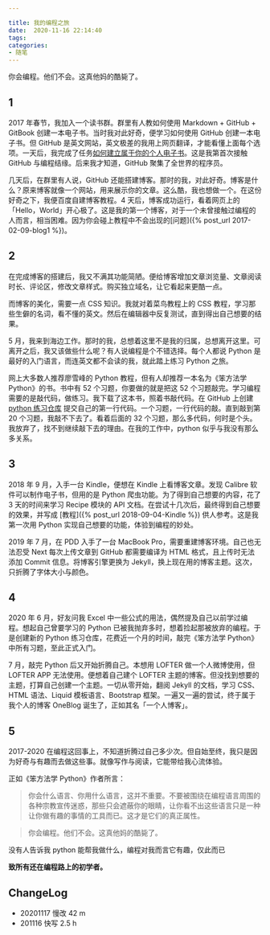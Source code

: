 ```yaml
---

title: 我的编程之旅
date:  2020-11-16 22:14:40
tags: 
categories: 
- 随笔
---
```


你会编程。他们不会。这真他妈的酷毙了。
<!--more-->

## 1

2017 年春节，我加入一个读书群。群里有人教如何使用 Markdown + GitHub + GitBook 创建一本电子书。当时我对此好奇，便学习如何使用 GitHub 创建一本电子书。但 GitHub 是英文网站，英文极差的我用上网页翻译，才能看懂上面每个选项。一天后，我完成了任务[如何建立属于你的个人电子书](https://www.jianshu.com/p/0d9fa7215ccb)。这是我第首次接触 GitHub 与编程结缘。后来我才知道，GitHub 聚集了全世界的程序员。

几天后，在群里有人说，GitHub 还能搭建博客。那时的我，对此好奇。博客是什么？原来博客就像一个网站，用来展示你的文章。这么酷，我也想做一个。在这份好奇之下，我便百度自建博客教程。4 天后，博客成功运行，看着网页上的「Hello，World」开心极了。这是我的第一个博客，对于一个未曾接触过编程的人而言，相当困难。因为你会碰上教程中不会出现的[问题]({% post_url 2017-02-09-blog1 %})。

## 2

在完成博客的搭建后，我又不满其功能简陋。便给博客增加文章浏览量、文章阅读时长、评论区，修改文章样式。购买独立域名，让它看起来更酷一点。

而博客的美化，需要一点 CSS 知识。我就对着菜鸟教程上的 CSS 教程，学习那些生僻的名词，看不懂的英文。然后在编辑器中反复测试，直到得出自己想要的结果。

5 月，我来到海边工作。那时的我，总想着这里不是我的归属，总想离开这里。可离开之后，我又该做些什么呢？有人说编程是个不错选择。每个人都说 Python 是最好的入门语言，而连英文都不会读的我，就此踏上练习 Python 之旅。

网上大多数人推荐廖雪峰的 Python 教程，但有人却推荐一本名为《笨方法学 Python》的书。书中有 52 个习题，你要做的就是把这 52 个习题敲完。学习编程需要的是敲代码，做练习。我下载了这本书，照着书敲代码。在 GitHub 上创建 [python 练习仓库](https://github.com/myerandme/-python-code-test) 提交自己的第一行代码。一个习题，一行代码的敲。直到敲到第 20 个习题，我敲不下去了。看着后面的 32 个习题，那么多代码，何时是个头。我放弃了，找不到继续敲下去的理由。在我的工作中，python 似乎与我没有那么多关系。

## 3

2018 年 9 月，入手一台 Kindle，便想在 Kindle 上看博客文章。发现 Calibre 软件可以制作电子书，但用的是 Python 爬虫功能。为了得到自己想要的内容，花了 3 天的时间来学习 Recipe 模块的 API 文档。在尝试十几次后，最终得到自己想要的效果，并写成 [教程]({% post_url 2018-09-04-Kindle %}) 供人参考。这是我第一次用 Python 实现自己想要的功能，体验到编程的妙处。

2019 年 7 月，在 PDD 入手了一台 MacBook Pro，需要重建博客环境。自己也无法忍受 Next 每次上传文章到 GitHub 都需要编译为 HTML 格式，且上传时无法添加 Commit 信息。将博客引擎更换为 Jekyll，换上现在用的博客主题。这次，只折腾了字体大小与颜色。

## 4

2020 年 6 月，好友问我 Excel 中一些公式的用法，偶然提及自己以前学过编程。想起自己曾要学习的 Python 已被我抛弃多时，想着捡起那被放弃的编程。于是创建新的 Python 练习仓库，花费近一个月的时间，敲完《笨方法学 Python》中所有习题，至此正式入门。

7 月，敲完 Python 后又开始折腾自己。本想用 LOFTER 做一个人微博使用，但 LOFTER APP 无法使用。便想着自己建个 LOFTER  主题的博客。但没找到想要的主题，打算自己创建一个主题。一切从零开始，翻阅 Jekyll 的文档，学习 CSS、HTML 语法、Liquid 模板语言、Bootstrap 框架。一遍又一遍的尝试，终于属于我个人的博客 OneBlog 诞生了，正如其名「一个人博客」。

## 5

2017-2020 在编程这回事上，不知道折腾过自己多少次。但自始至终，我只是因为好奇与有趣而去做这些事。就像写作与阅读，它能带给我心流体验。

正如《笨方法学 Python》作者所言：

> 你会什么语言、你用什么语言，这并不重要。不要被围绕在编程语言周围的各种宗教宣传迷惑，那些只会遮蔽你的眼睛，让你看不出这些语言只是一种让你做有趣的事情的工具而已。这才是它们的真正属性。

> 你会编程。他们不会。这真他妈的酷毙了。

没有人告诉我 python 能帮我做什么，编程对我而言它有趣，仅此而已

**致所有还在编程路上的初学者。**

## ChangeLog

- 20201117 慢改 42 m
- 201116 快写 2.5 h
